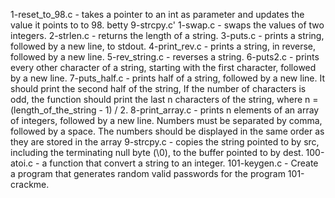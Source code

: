1-reset_to_98.c - takes a pointer to an int as parameter and updates the value it points to to 98.
betty 9-strcpy.c'
1-swap.c - swaps the values of two integers.
2-strlen.c - returns the length of a string.
3-puts.c - prints a string, followed by a new line, to stdout.
4-print_rev.c - prints a string, in reverse, followed by a new line.
5-rev_string.c - reverses a string.
6-puts2.c - prints every other character of a string, starting with the first character, followed by a new line.
7-puts_half.c - prints half of a string, followed by a new line. It should print the second half of the string, If the number of characters is odd, the function should print the last n characters of the string, where n = (length_of_the_string - 1) / 2.
8-print_array.c -  prints n elements of an array of integers, followed by a new line. Numbers must be separated by comma, followed by a space. The numbers should be displayed in the same order as they are stored in the array
9-strcpy.c - copies the string pointed to by src, including the terminating null byte (\0), to the buffer pointed to by dest.
100-atoi.c - a function that convert a string to an integer. 
101-keygen.c - Create a program that generates random valid passwords for the program 101-crackme.

